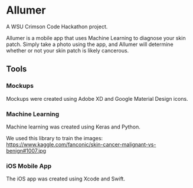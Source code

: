 # Allumer
A WSU Crimson Code Hackathon project.

Allumer is a mobile app that uses Machine Learning to diagnose your skin patch. Simply take a photo using the app, and Allumer will determine whether or not your skin patch is likely cancerous.


## Tools

### Mockups

Mockups were created using Adobe XD and Google Material Design icons. 

### Machine Learning

Machine learning was created using Keras and Python.

We used this library to train the images: https://www.kaggle.com/fanconic/skin-cancer-malignant-vs-benign#1007.jpg

### iOS Mobile App

The iOS app was created using Xcode and Swift.


